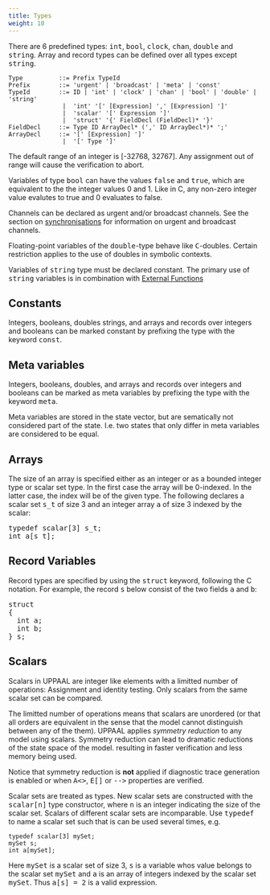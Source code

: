 ```yaml
---
title: Types
weight: 10
---
```


There are 6 predefined types: <tt>int</tt>, <tt>bool</tt>, <tt>clock</tt>, <tt>chan</tt>, <tt>double</tt> and <tt>string</tt>. Array and record types can be defined over all types except <tt>string</tt>.

``` EBNF
Type          ::= Prefix TypeId
Prefix        ::= 'urgent' | 'broadcast' | 'meta' | 'const'
TypeId        ::= ID | 'int' | 'clock' | 'chan' | 'bool' | 'double' | 'string'
               |  'int' '[' [Expression] ',' [Expression] ']'
               |  'scalar' '[' Expression ']'
               |  'struct' '{' FieldDecl (FieldDecl)* '}'
FieldDecl     ::= Type ID ArrayDecl* (',' ID ArrayDecl*)* ';'
ArrayDecl     ::= '[' [Expression] ']'
               |  '[' Type ']'
```

The default range of an integer is [-32768, 32767]. Any assignment out of range will cause the verification to abort.

Variables of type <tt>bool</tt> can have the values <tt>false</tt> and <tt>true</tt>, which are equivalent to the the integer values 0 and 1\. Like in C, any non-zero integer value evalutes to true and 0 evaluates to false.

Channels can be declared as urgent and/or broadcast channels. See the section on [synchronisations](/language-reference/system-description/templates/edges/#synchronisations) for information on urgent and broadcast channels.

Floating-point variables of the <tt>double</tt>-type behave like <tt>C</tt>-doubles. Certain restriction applies to the use of doubles in symbolic contexts.

Variables of <tt>string</tt> type must be declared constant. The primary use of <tt>string</tt> variables is in combination with [External Functions](ExternalFunctions.html)

## Constants

Integers, booleans, doubles strings, and arrays and records over integers and booleans can be marked constant by prefixing the type with the keyword <tt>const</tt>.

## Meta variables

Integers, booleans, doubles, and arrays and records over integers and booleans can be marked as meta variables by prefixing the type with the keyword <tt>meta</tt>.

Meta variables are stored in the state vector, but are sematically not considered part of the state. I.e. two states that only differ in meta variables are considered to be equal.

## Arrays

The size of an array is specified either as an integer or as a bounded integer type or scalar set type. In the first case the array will be 0-indexed. In the latter case, the index will be of the given type. The following declares a scalar set <tt>s_t</tt> of size 3 and an integer array <tt>a</tt> of size 3 indexed by the scalar:

<pre>typedef scalar[3] s_t;
int a[s_t];
</pre>

## Record Variables

Record types are specified by using the <tt>struct</tt> keyword, following the C notation. For example, the record <tt>s</tt> below consist of the two fields <tt>a</tt> and <tt>b</tt>:

<pre>struct
{
  int a;
  int b;
} s;
</pre>

## Scalars

Scalars in UPPAAL are integer like elements with a limitted number of operations: Assignment and identity testing. Only scalars from the same scalar set can be compared.

The limitted number of operations means that scalars are unordered (or that all orders are equivalent in the sense that the model cannot distinguish between any of the them). UPPAAL applies _symmetry reduction_ to any model using scalars. Symmetry reduction can lead to dramatic reductions of the state space of the model. resulting in faster verification and less memory being used.

Notice that symmetry reduction is **not** applied if diagnostic trace generation is enabled or when <tt>A<></tt>, <tt>E[]</tt> or <tt>--></tt> properties are verified.

Scalar sets are treated as types. New scalar sets are constructed with the <tt>scalar[n]</tt> type constructor, where <tt>n</tt> is an integer indicating the size of the scalar set. Scalars of different scalar sets are incomparable. Use <tt>typedef</tt> to name a scalar set such that is can be used several times, e.g.

```
typedef scalar[3] mySet;
mySet s;
int a[mySet];
```

Here <tt>mySet</tt> is a scalar set of size 3, <tt>s</tt> is a variable whos value belongs to the scalar set <tt>mySet</tt> and <tt>a</tt> is an array of integers indexed by the scalar set <tt>mySet</tt>. Thus <tt>a[s] = 2</tt> is a valid expression.